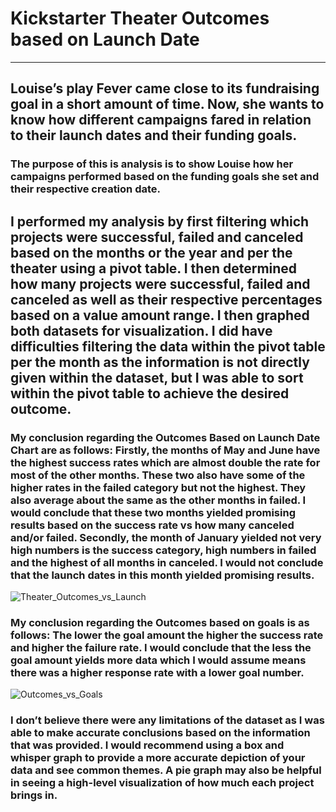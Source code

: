 # Kickstarter Theater Outcomes based on Launch Date
----------------------------------------------------------------------------------------
## Louise’s play Fever came close to its fundraising goal in a short amount of time. Now, she wants to know how different campaigns fared in relation to their launch dates and their funding goals.
### The purpose of this is analysis is to show Louise how her campaigns performed based on the funding goals she set and their respective creation date.
## I performed my analysis by first filtering which projects were successful, failed and canceled based on the months or the year and per the theater using a pivot table. I then determined how many projects were successful, failed and canceled as well as their respective percentages based on a value amount range. I then graphed both datasets for visualization. I did have difficulties filtering the data within the pivot table per the month as the information is not directly given within the dataset, but I was able to sort within the pivot table to achieve the desired outcome.
### My conclusion regarding the Outcomes Based on Launch Date Chart are as follows: Firstly, the months of May and June have the highest success rates which are almost double the rate for most of the other months. These two also have some of the higher rates in the failed category but not the highest. They also average about the same as the other months in failed. I would conclude that these two months yielded promising results based on the success rate vs how many canceled and/or failed. Secondly, the month of January yielded not very high numbers is the success category, high numbers in failed and the highest of all months in canceled. I would not conclude that the launch dates in this month yielded promising results.
![Theater_Outcomes_vs_Launch](https://user-images.githubusercontent.com/107376607/173468545-824aa475-28dd-40a5-a1b6-10c8fb97467c.png)
### My conclusion regarding the Outcomes based on goals is as follows: The lower the goal amount the higher the success rate and higher the failure rate. I would conclude that the less the goal amount yields more data which I would assume means there was a higher response rate with a lower goal number.
![Outcomes_vs_Goals](https://user-images.githubusercontent.com/107376607/173468570-2640ac6c-a96b-4a8b-b51f-2628bd734af1.png)
### I don’t believe there were any limitations of the dataset as I was able to make accurate conclusions based on the information that was provided. I would recommend using a box and whisper graph to provide a more accurate depiction of your data and see common themes. A pie graph may also be helpful in seeing a high-level visualization of how much each project brings in.
